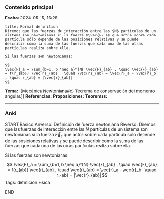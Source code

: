 ### Contenido principal

**Fecha:** 2024-05-15, 16:25

```ad-formal
title: Formal definition
Diremos que las fuerzas de interacción entre las $N$ partículas de un sistema son newtonianas si la fuerza $\vec{F}_a$ que actúa sobre cada partícula sólo depende de las posiciones relativas y se puede describir como la suma de las fuerzas que cada una de las otras partículas realiza sobre ella.

Si las fuerzas son newtonianas:

$$
\vec{F}_a = \sum_{b=1, b \neq a}^{N} \vec{F}_{ab} , \quad \vec{F}_{ab} = f(r_{ab}) \vec{r}_{ab} , \quad \vec{r}_{ab} = \vec{r}_a - \vec{r}_b , \quad r_{ab} = |\vec{r}_{ab}|
$$
```

**Tema:** [[Mecánica Newtoniana#c) Teorema de conservación del momento angular.]]
**Referencias:**
**Proposiciones:**
**Teoremas:**

---
### Anki

START
Básico
Anverso: Definición de fuerza newtoniana
Reverso: Diremos que las fuerzas de interacción entre las $N$ partículas de un sistema son newtonianas si la fuerza $\vec{F}_a$ que actúa sobre cada partícula sólo depende de las posiciones relativas y se puede describir como la suma de las fuerzas que cada una de las otras partículas realiza sobre ella.

Si las fuerzas son newtonianas:

$$
\vec{F}_a = \sum_{b=1, b \neq a}^{N} \vec{F}_{ab} , \quad \vec{F}_{ab} = f(r_{ab}) \vec{r}_{ab} , \quad \vec{r}_{ab} = \vec{r}_a - \vec{r}_b , \quad r_{ab} = |\vec{r}_{ab}|
$$
Tags: definición Física
<!--ID: 1718033661330-->
END
